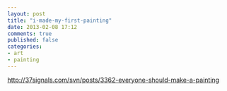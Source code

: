 ```yaml
---
layout: post
title: "i-made-my-first-painting"
date: 2013-02-08 17:12
comments: true
published: false
categories: 
- art
- painting
---
```


http://37signals.com/svn/posts/3362-everyone-should-make-a-painting
